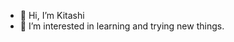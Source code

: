 - 👋 Hi, I’m Kitashi
- 👀 I’m interested in learning and trying new things.


<!---
Kitashi/Kitashi is a ✨ special ✨ repository because its `README.md` (this file) appears on your GitHub profile.
You can click the Preview link to take a look at your changes.
--->
